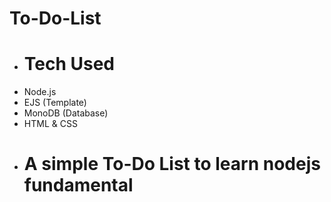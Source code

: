 # To-Do-List
- # Tech Used
- Node.js
- EJS (Template)
- MonoDB (Database)
- HTML & CSS
- # A simple To-Do List to learn nodejs fundamental

